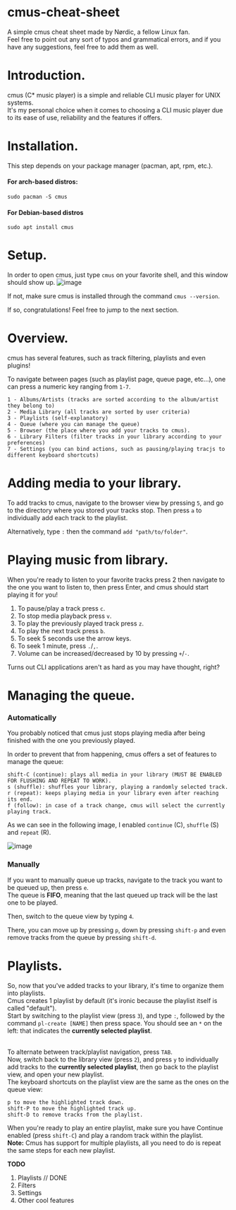 # cmus-cheat-sheet
A simple cmus cheat sheet made by Nørdic, a fellow Linux fan.
<br>Feel free to point out any sort of typos and grammatical errors, and if you have any suggestions, feel free to add them as well.

# Introduction.
cmus (C* music player) is a simple and reliable CLI music player for UNIX systems.
<br>It's my personal choice when it comes to choosing a CLI music player due to its ease of use, reliability and the features if offers.

# Installation.
This step depends on your package manager (pacman, apt, rpm, etc.).
#### For arch-based distros:
```
sudo pacman -S cmus
```

#### For Debian-based distros
```
sudo apt install cmus
```

# Setup.
In order to open cmus, just type `cmus` on your favorite shell, and this window should show up.
![image](https://user-images.githubusercontent.com/55633950/107118230-8499c900-6877-11eb-8e0d-29af49c7d29a.png)

If not, make sure cmus is installed through the command ```cmus --version```.

If so, congratulations! Feel free to jump to the next section.

# Overview.
cmus has several features, such as track filtering, playlists and even plugins!

To navigate between pages (such as playlist page, queue page, etc...), one can press a numeric key ranging from `1-7`.

```
1 - Albums/Artists (tracks are sorted according to the album/artist they belong to)
2 - Media Library (all tracks are sorted by user criteria)
3 - Playlists (self-explanatory)
4 - Queue (where you can manage the queue)
5 - Browser (the place where you add your tracks to cmus).
6 - Library Filters (filter tracks in your library according to your preferences)
7 - Settings (you can bind actions, such as pausing/playing tracjs to different keyboard shortcuts)
```

# Adding media to your library.
To add tracks to cmus, navigate to the browser view by pressing `5`, and go to the directory where you stored your tracks stop. Then press `a` to individually add each track to the playlist. 

Alternatively, type `:` then the command `add "path/to/folder"`.

# Playing music from library.
When you're ready to listen to your favorite tracks press 2 then navigate to the one you want to listen to, then press Enter, and cmus should start playing it for you! 

1. To pause/play a track press `c`.
2. To stop media playback press `v`.
3. To play the previously played track press `z`.
4. To play the next track press `b`.
5. To seek 5 seconds use the arrow keys.
6. To seek 1 minute, press `.`/`,`.
6. Volume can be increased/decreased by 10 by pressing `+`/`-`.

Turns out CLI applications aren't as hard as you may have thought, right?

# Managing the queue.
### Automatically
You probably noticed that cmus just stops playing media after being finished with the one you previously played.

In order to prevent that from happening, cmus offers a set of features to manage the queue:

```
shift-C (continue): plays all media in your library (MUST BE ENABLED FOR FLUSHING AND REPEAT TO WORK).
s (shuffle): shuffles your library, playing a randomly selected track.
r (repeat): keeps playing media in your library even after reaching its end.
f (follow): in case of a track change, cmus will select the currently playing track.
``` 
As we can see in the following image, I enabled `continue` (C), `shuffle` (S) and `repeat` (R).

![image](https://user-images.githubusercontent.com/55633950/107123837-cfc3d400-6897-11eb-91d8-e411a0133629.png)

### Manually
If you want to manually queue up tracks, navigate to the track you want to be queued up, then press `e`. 
<br>The queue is **FIFO**, meaning that the last queued up track will be the last one to be played.

Then, switch to the queue view by typing `4`.

There, you can move up by pressing `p`, down by pressing `shift-p` and even remove tracks from the queue by pressing `shift-d`.

# Playlists.
So, now that you've added tracks to your library, it's time to organize them into playlists.
<br>Cmus creates 1 playlist by default (it's ironic because the playlist itself is called "default").
<br>Start by switching to the playlist view (press `3`), and type `:`,  followed by the command `pl-create [NAME]` then press space. You should see an `*` on the left: that indicates the **currently selected playlist**.

<br>To alternate between track/playlist navigation, press `TAB`.
<br>Now, switch back to the library view (press `2`), and press `y` to individually add tracks to the **currently selected playlist**, then go back to the playlist view, and open your new playlist.
<br>The keyboard shortcuts on the playlist view are the same as the ones on the queue view:

```
p to move the highlighted track down.
shift-P to move the highlighted track up.
shift-D to remove tracks from the playlist.
```

When you're ready to play an entire playlist, make sure you have Continue enabled (press `shift-C`) and play a random track within the playlist.
<br>**Note:** Cmus has support for multiple playlists, all you need to do is repeat the same steps for each new playlist.

**TODO**
1. Playlists // DONE
2. Filters
3. Settings
4. Other cool features
